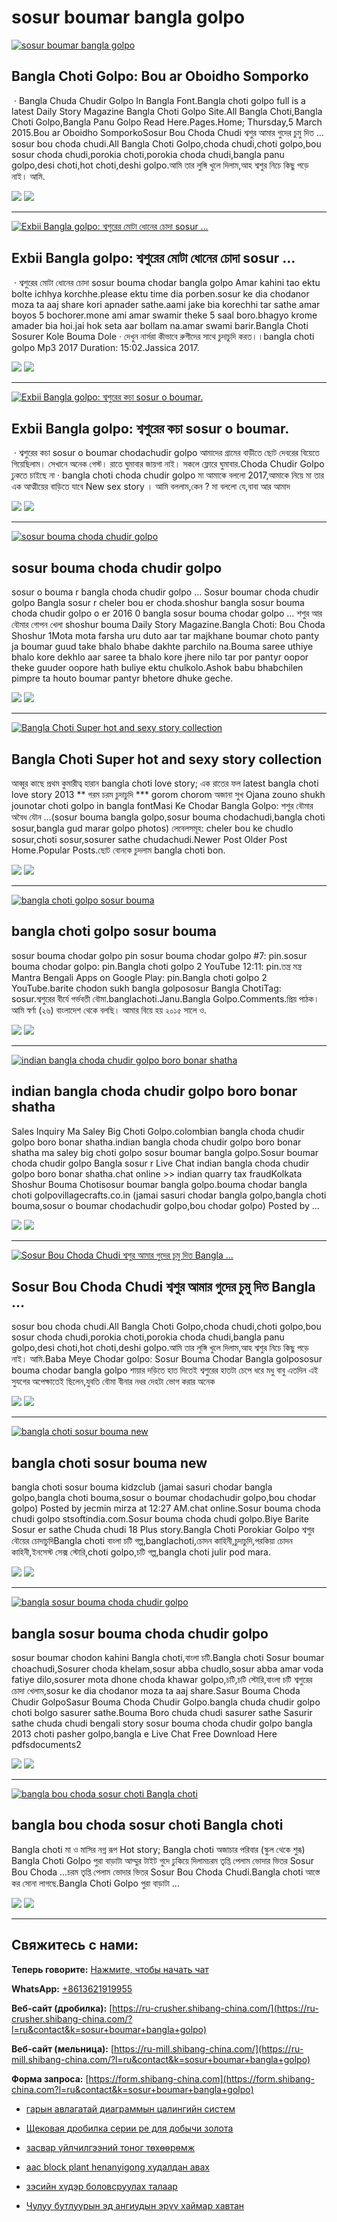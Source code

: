 # sosur boumar bangla golpo

<a href="https://swt.shibang-china.com/?l=ru&img&k=sosur+boumar+bangla+golpo" target="_blank">![sosur boumar bangla golpo](http://static.shibang-china.com/all-800x300/691.jpg)</a>

## Bangla Choti Golpo: Bou ar Oboidho Somporko
&nbsp;&#0183;&#32;Bangla Chuda Chudir Golpo In Bangla Font.Bangla choti golpo full is a latest Daily Story Magazine Bangla Choti Golpo Site.All Bangla Choti,Bangla Choti Golpo,Bangla Panu Golpo Read Here.Pages.Home; Thursday,5 March 2015.Bou ar Oboidho SomporkoSosur Bou Choda Chudi শ্বশুর আমার গুদের চুমু দিত …sosur bou choda chudi.All Bangla Choti Golpo,choda chudi,choti golpo,bou sosur choda chudi,porokia choti,porokia choda chudi,bangla panu golpo,desi choti,hot choti,deshi golpo.আমি তার লুঙ্গি খুলে দিলাম,আহ শ্বশুর নিচে কিছু পড়ে নাই। আমি.


<a href="https://whatsapp.shibangsoft.com/WhatsApp.php" target="_blank" title="WhatsApp">![](http://static.shibang-china.com/icon/whatsapp.png)</a> <a href="https://swt.shibang-china.com/?l=ru&icon&k=sosur+boumar+bangla+golpo" target="_blank">![](http://static.shibang-china.com/icon/chat-ru.png)</a>

---

<a href="https://swt.shibang-china.com/?l=ru&img&k=sosur+boumar+bangla+golpo" target="_blank">![Exbii Bangla golpo: শ্বশুরের মোটা ধোনের চোদা sosur …](http://static.shibang-china.com/all-800x300/748.jpg)</a>

## Exbii Bangla golpo: শ্বশুরের মোটা ধোনের চোদা sosur …
&nbsp;&#0183;&#32;শ্বশুরের মোটা ধোনের চোদা sosur bouma chodar bangla golpo Amar kahini tao ektu bolte ichhya korchhe.please ektu time dia porben.sosur ke dia chodanor moza ta aaj share kori apnader sathe.aami jake bia korechhi tar sathe amar boyos 5 bochorer.mone ami amar swamir theke 5 saal boro.bhagyo krome amader bia hoi.jai hok seta aar bollam na.amar swami barir.Bangla Choti Sosurer Kole Bouma Dole&nbsp;&#0183;&#32;দেখুন নার্সরা কীভাবে রুগীদের সাথে চুদাচুদি করত।।bangla choti golpo Mp3 2017 Duration: 15:02.Jassica 2017.


<a href="https://whatsapp.shibangsoft.com/WhatsApp.php" target="_blank" title="WhatsApp">![](http://static.shibang-china.com/icon/whatsapp.png)</a> <a href="https://swt.shibang-china.com/?l=ru&icon&k=sosur+boumar+bangla+golpo" target="_blank">![](http://static.shibang-china.com/icon/chat-ru.png)</a>

---

<a href="https://swt.shibang-china.com/?l=ru&img&k=sosur+boumar+bangla+golpo" target="_blank">![Exbii Bangla golpo: শ্বশুরের কচা sosur o boumar.](http://static.shibang-china.com/all-800x300/1091.jpg)</a>

## Exbii Bangla golpo: শ্বশুরের কচা sosur o boumar.
&nbsp;&#0183;&#32;শ্বশুরের কচা sosur o boumar chodachudir golpo আমাদের গ্রামের বাড়ীতে ছোট দেবরের বিয়েতে গিয়েছিলাম। সেখানে অনেক গেস্ট। রাতে ঘুমাবার জায়গা নাই। সকলে ফ্লোরে ঘুমাবার.Choda Chudir Golpo ঢুকতে চাইছে না&nbsp;&#0183;&#32;bangla choti choda chudir golpo মা আমাকে বললো 2017,আমাকে নিয়ে মা তার এক আত্মীয়ের বাড়িতে যাবে New sex story । আমি বললাম,কেন ? মা বললো যে,বাবা আর আমাদ


<a href="https://whatsapp.shibangsoft.com/WhatsApp.php" target="_blank" title="WhatsApp">![](http://static.shibang-china.com/icon/whatsapp.png)</a> <a href="https://swt.shibang-china.com/?l=ru&icon&k=sosur+boumar+bangla+golpo" target="_blank">![](http://static.shibang-china.com/icon/chat-ru.png)</a>

---

<a href="https://swt.shibang-china.com/?l=ru&img&k=sosur+boumar+bangla+golpo" target="_blank">![sosur bouma choda chudir golpo](http://static.shibang-china.com/all-800x300/1096.jpg)</a>

## sosur bouma choda chudir golpo
sosur o bouma r bangla choda chudir golpo … Sosur boumar choda chudir golpo Bangla sosur r cheler bou er choda.shoshur bangla sosur bouma choda chudir golpo o er 2016 0 bangla sosur bouma chodar golpo … শশুর আর বৌমার গোপন খেলা shoshur bouma Daily Story Magazine.Bangla Choti: Bou Choda Shoshur 1Mota mota farsha uru duto aar tar majkhane boumar choto panty ja boumar guud take bhalo bhabe dakhte parchilo na.Bouma saree uthiye bhalo kore dekhlo aar saree ta bhalo kore jhere nilo tar por pantyr oopor theke guuder oopore hath buliye ektu chulkolo.Ashok babu bhabchilen pimpre ta houto boumar pantyr bhetore dhuke geche.


<a href="https://whatsapp.shibangsoft.com/WhatsApp.php" target="_blank" title="WhatsApp">![](http://static.shibang-china.com/icon/whatsapp.png)</a> <a href="https://swt.shibang-china.com/?l=ru&icon&k=sosur+boumar+bangla+golpo" target="_blank">![](http://static.shibang-china.com/icon/chat-ru.png)</a>

---

<a href="https://swt.shibang-china.com/?l=ru&img&k=sosur+boumar+bangla+golpo" target="_blank">![Bangla Choti Super hot and sexy story collection](http://static.shibang-china.com/all-800x300/758.jpg)</a>

## Bangla Choti Super hot and sexy story collection
আব্বুর কাছে প্রথম কুমারীত্ব হারান bangla choti love story; এক রাতের ফল latest bangla choti love story 2013 ** গরম চরম চুদাচুদি *** gorom chorom অজানা সুখ Ojana zouno shukh jounotar choti golpo in bangla fontMasi Ke Chodar Bangla Golpo: শশুর বৌমার অবৈধ যৌন …(sosur bouma bangla golpo,sosur bouma chodachudi,bangla choti sosur,bangla gud marar golpo photos) লেবেলসমূহ: cheler bou ke chudlo sosur,choti sosur,sosurer sathe chudachudi.Newer Post Older Post Home.Popular Posts.ছোট বোনকে চুদলাম bangla choti bon.


<a href="https://whatsapp.shibangsoft.com/WhatsApp.php" target="_blank" title="WhatsApp">![](http://static.shibang-china.com/icon/whatsapp.png)</a> <a href="https://swt.shibang-china.com/?l=ru&icon&k=sosur+boumar+bangla+golpo" target="_blank">![](http://static.shibang-china.com/icon/chat-ru.png)</a>

---

<a href="https://swt.shibang-china.com/?l=ru&img&k=sosur+boumar+bangla+golpo" target="_blank">![bangla choti golpo sosur bouma](http://static.shibang-china.com/all-800x300/1105.jpg)</a>

## bangla choti golpo sosur bouma
sosur bouma chodar golpo pin sosur bouma chodar golpo #7: pin.sosur bouma chodar golpo: pin.Bangla choti golpo 2 YouTube 12:11: pin.তন্ত্র মন্ত্র Mantra Bengali Apps on Google Play: pin.Bangla choti golpo 2 YouTube.barite chodon sukh bangla golpososur Bangla ChotiTag: sosur.শ্বশুরের বীর্যে গর্ভবতী বৌমা.banglachoti.Janu.Bangla Golpo.Comments.প্রিয় পাঠক। আমি স্বর্ণা (২৬) বাংলাদেশ থেকে বলছি। আমার বিয়ে হয় ২০১৫ সালে ও.


<a href="https://whatsapp.shibangsoft.com/WhatsApp.php" target="_blank" title="WhatsApp">![](http://static.shibang-china.com/icon/whatsapp.png)</a> <a href="https://swt.shibang-china.com/?l=ru&icon&k=sosur+boumar+bangla+golpo" target="_blank">![](http://static.shibang-china.com/icon/chat-ru.png)</a>

---

<a href="https://swt.shibang-china.com/?l=ru&img&k=sosur+boumar+bangla+golpo" target="_blank">![indian bangla choda chudir golpo boro bonar shatha](http://static.shibang-china.com/all-800x300/900.jpg)</a>

## indian bangla choda chudir golpo boro bonar shatha
Sales Inquiry Ma Saley Big Choti Golpo.colombian bangla choda chudir golpo boro bonar shatha.indian bangla choda chudir golpo boro bonar shatha ma saley big choti golpo sosur boumar bangla golpo.Sosur boumar choda chudir golpo Bangla sosur r Live Chat indian bangla choda chudir golpo boro bonar shatha.chat online &gt;&gt; indian quarry tax fraudKolkata Shoshur Bouma Chotisosur boumar bangla golpo.bouma chodar bangla choti golpovillagecrafts.co.in (jamai sasuri chodar bangla golpo,bangla choti bouma,sosur o boumar chodachudir golpo,bou chodar golpo) Posted by …


<a href="https://whatsapp.shibangsoft.com/WhatsApp.php" target="_blank" title="WhatsApp">![](http://static.shibang-china.com/icon/whatsapp.png)</a> <a href="https://swt.shibang-china.com/?l=ru&icon&k=sosur+boumar+bangla+golpo" target="_blank">![](http://static.shibang-china.com/icon/chat-ru.png)</a>

---

<a href="https://swt.shibang-china.com/?l=ru&img&k=sosur+boumar+bangla+golpo" target="_blank">![Sosur Bou Choda Chudi শ্বশুর আমার গুদের চুমু দিত Bangla …](http://static.shibang-china.com/all-800x300/830.jpg)</a>

## Sosur Bou Choda Chudi শ্বশুর আমার গুদের চুমু দিত Bangla …
sosur bou choda chudi.All Bangla Choti Golpo,choda chudi,choti golpo,bou sosur choda chudi,porokia choti,porokia choda chudi,bangla panu golpo,desi choti,hot choti,deshi golpo.আমি তার লুঙ্গি খুলে দিলাম,আহ শ্বশুর নিচে কিছু পড়ে নাই। আমি.Baba Meye Chodar golpo: Sosur Bouma Chodar Bangla golpososur bouma chodar bangla golpo শায়ার দড়িতে হাত দিতেই শ্বশুরের হাতটা চেপে ধরে মধু বাবু এতদিন এই সুযগের অপেক্ষাতেই ছিলেন,যুবতি বৌমা বীনার নধর দেহটা ভোগ করার অনেক


<a href="https://whatsapp.shibangsoft.com/WhatsApp.php" target="_blank" title="WhatsApp">![](http://static.shibang-china.com/icon/whatsapp.png)</a> <a href="https://swt.shibang-china.com/?l=ru&icon&k=sosur+boumar+bangla+golpo" target="_blank">![](http://static.shibang-china.com/icon/chat-ru.png)</a>

---

<a href="https://swt.shibang-china.com/?l=ru&img&k=sosur+boumar+bangla+golpo" target="_blank">![bangla choti sosur bouma new](http://static.shibang-china.com/all-800x300/698.jpg)</a>

## bangla choti sosur bouma new
bangla choti sosur bouma kidzclub (jamai sasuri chodar bangla golpo,bangla choti bouma,sosur o boumar chodachudir golpo,bou chodar golpo) Posted by jecmin mirza at 12:27 AM.chat online.Sosur bouma choda chudi golpo stsoftindia.com.Sosur bouma choda chudi golpo.Biye Barite Sosur er sathe Chuda chudi 18 Plus story.Bangla Choti Porokiar Golpo শ্বশুর বৌয়ের চোদাচুদিBangla choti বাংলা চটি গল্প,banglachoti,চোদন কাহিনী,চুদাচুদি,পরকিয়া চোদন কাহিনী,ইনসেস্ট সেক্স স্টোরি,choti golpo,চটি গল্প,bangla choti julir pod mara.


<a href="https://whatsapp.shibangsoft.com/WhatsApp.php" target="_blank" title="WhatsApp">![](http://static.shibang-china.com/icon/whatsapp.png)</a> <a href="https://swt.shibang-china.com/?l=ru&icon&k=sosur+boumar+bangla+golpo" target="_blank">![](http://static.shibang-china.com/icon/chat-ru.png)</a>

---

<a href="https://swt.shibang-china.com/?l=ru&img&k=sosur+boumar+bangla+golpo" target="_blank">![bangla sosur bouma choda chudir golpo](http://static.shibang-china.com/all-800x300/415.jpg)</a>

## bangla sosur bouma choda chudir golpo
sosur boumar chodon kahini Bangla choti,বাংলা চটি.Bangla choti Sosur boumar choachudi,Sosurer choda khelam,sosur abba chudlo,sosur abba amar voda fatiye dilo,sosurer mota dhone choda khawar golpo,চটি,চটি স্টোরি,বাংলা চটি শ্বশুরের চোদা খেলাম,sosur ke dia chodanor moza ta aaj share.Sasur Bouma Choda Chudir GolpoSasur Bouma Choda Chudir Golpo.bangla chuda chudir golpo choti bolgo sasurer sathe.Bouma Boro chuda chudi sasurer sathe Sasurir sathe chuda chudi bengali story sosur bouma choda chudir golpo bangla 2013 choti pasher golpo,bangla e Live Chat Free Download Here pdfsdocuments2


<a href="https://whatsapp.shibangsoft.com/WhatsApp.php" target="_blank" title="WhatsApp">![](http://static.shibang-china.com/icon/whatsapp.png)</a> <a href="https://swt.shibang-china.com/?l=ru&icon&k=sosur+boumar+bangla+golpo" target="_blank">![](http://static.shibang-china.com/icon/chat-ru.png)</a>

---

<a href="https://swt.shibang-china.com/?l=ru&img&k=sosur+boumar+bangla+golpo" target="_blank">![bangla bou choda sosur choti Bangla choti](http://static.shibang-china.com/all-800x300/637.jpg)</a>

## bangla bou choda sosur choti Bangla choti
Bangla choti মা ও মাসির নগ্ন রূপ Hot story; Bangla choti অজাচার পরিবার (স্কুল থেকে শুরূ) Bangla Choti Golpo পুরা বাড়াটা আম্মুর টাইট গুদে ঢুকিয়ে দিলামচরম তৃপ্তি পেলাম ভোদার ভিতর Sosur Bou Choda …চরম তৃপ্তি পেলাম ভোদার ভিতর Sosur Bou Choda Chudi.Bangla choti আস্তে কর সোনা লাগছে.Bangla Choti Golpo পুরা বাড়াটা …


<a href="https://whatsapp.shibangsoft.com/WhatsApp.php" target="_blank" title="WhatsApp">![](http://static.shibang-china.com/icon/whatsapp.png)</a> <a href="https://swt.shibang-china.com/?l=ru&icon&k=sosur+boumar+bangla+golpo" target="_blank">![](http://static.shibang-china.com/icon/chat-ru.png)</a>

---
## Свяжитесь с нами:

**Теперь говорите:** [Нажмите, чтобы начать чат](https://swt.shibang-china.com?l=ru&contact&k=sosur+boumar+bangla+golpo)

**WhatsApp:**  [+8613621919955](https://whatsapp.shibangsoft.com/WhatsApp.php)

**Веб-сайт (дробилка):** [https://ru-crusher.shibang-china.com/](https://ru-crusher.shibang-china.com/?l=ru&contact&k=sosur+boumar+bangla+golpo)

**Веб-сайт (мельница):** [https://ru-mill.shibang-china.com/](https://ru-mill.shibang-china.com/?l=ru&contact&k=sosur+boumar+bangla+golpo)

**Форма запроса:** [https://form.shibang-china.com](https://form.shibang-china.com?l=ru&contact&k=sosur+boumar+bangla+golpo)

* [гарын авлагатай диаграммын цалингийн систем](../129/%D0%B3%D0%B0%D1%80%D1%8B%D0%BD%20%D0%B0%D0%B2%D0%BB%D0%B0%D0%B3%D0%B0%D1%82%D0%B0%D0%B9%20%D0%B4%D0%B8%D0%B0%D0%B3%D1%80%D0%B0%D0%BC%D0%BC%D1%8B%D0%BD%20%D1%86%D0%B0%D0%BB%D0%B8%D0%BD%D0%B3%D0%B8%D0%B9%D0%BD%20%D1%81%D0%B8%D1%81%D1%82%D0%B5%D0%BC.md)

* [Щековая дробилка серии pe для добычи золота](../126/%D0%A9%D0%B5%D0%BA%D0%BE%D0%B2%D0%B0%D1%8F%20%D0%B4%D1%80%D0%BE%D0%B1%D0%B8%D0%BB%D0%BA%D0%B0%20%D1%81%D0%B5%D1%80%D0%B8%D0%B8%20pe%20%D0%B4%D0%BB%D1%8F%20%D0%B4%D0%BE%D0%B1%D1%8B%D1%87%D0%B8%20%D0%B7%D0%BE%D0%BB%D0%BE%D1%82%D0%B0.md)

* [засвар үйлчилгээний тоног төхөөрөмж](../129/%D0%B7%D0%B0%D1%81%D0%B2%D0%B0%D1%80%20%D2%AF%D0%B9%D0%BB%D1%87%D0%B8%D0%BB%D0%B3%D1%8D%D1%8D%D0%BD%D0%B8%D0%B9%20%D1%82%D0%BE%D0%BD%D0%BE%D0%B3%20%D1%82%D3%A9%D1%85%D3%A9%D3%A9%D1%80%D3%A9%D0%BC%D0%B6.md)

* [aac block plant henanyigong худалдан авах](../129/aac%20block%20plant%20henanyigong%20%D1%85%D1%83%D0%B4%D0%B0%D0%BB%D0%B4%D0%B0%D0%BD%20%D0%B0%D0%B2%D0%B0%D1%85.md)

* [зэсийн хүдэр боловсруулах талаар](../128/%D0%B7%D1%8D%D1%81%D0%B8%D0%B9%D0%BD%20%D1%85%D2%AF%D0%B4%D1%8D%D1%80%20%D0%B1%D0%BE%D0%BB%D0%BE%D0%B2%D1%81%D1%80%D1%83%D1%83%D0%BB%D0%B0%D1%85%20%D1%82%D0%B0%D0%BB%D0%B0%D0%B0%D1%80.md)

* [Чулуу бутлуурын эд ангиудын эрүү хаймар хавтан](../130/%D0%A7%D1%83%D0%BB%D1%83%D1%83%20%D0%B1%D1%83%D1%82%D0%BB%D1%83%D1%83%D1%80%D1%8B%D0%BD%20%D1%8D%D0%B4%20%D0%B0%D0%BD%D0%B3%D0%B8%D1%83%D0%B4%D1%8B%D0%BD%20%D1%8D%D1%80%D2%AF%D2%AF%20%D1%85%D0%B0%D0%B9%D0%BC%D0%B0%D1%80%20%D1%85%D0%B0%D0%B2%D1%82%D0%B0%D0%BD.md)